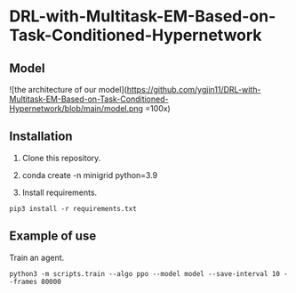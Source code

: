 # DRL-with-Multitask-EM-Based-on-Task-Conditioned-Hypernetwork

## Model
![the architecture of our model](https://github.com/ygjin11/DRL-with-Multitask-EM-Based-on-Task-Conditioned-Hypernetwork/blob/main/model.png =100x)

## Installation

1. Clone this repository.

2. conda create -n minigrid python=3.9

3.  Install requirements.
```
pip3 install -r requirements.txt
```


## Example of use

Train an agent.
```
python3 -m scripts.train --algo ppo --model model --save-interval 10 --frames 80000
```

